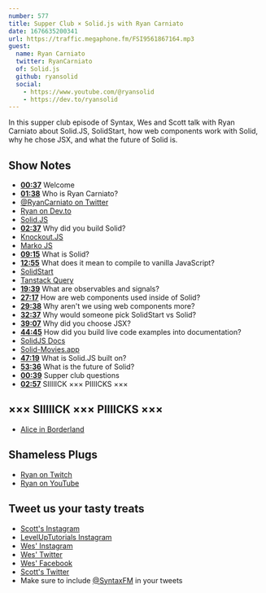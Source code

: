 ```yaml
---
number: 577
title: Supper Club × Solid.js with Ryan Carniato
date: 1676635200341
url: https://traffic.megaphone.fm/FSI9561867164.mp3
guest:
  name: Ryan Carniato
  twitter: RyanCarniato
  of: Solid.js
  github: ryansolid
  social:
    - https://www.youtube.com/@ryansolid
    - https://dev.to/ryansolid
---
```


In this supper club episode of Syntax, Wes and Scott talk with Ryan Carniato about Solid.JS, SolidStart, how web components work with Solid, why he chose JSX, and what the future of Solid is.

## Show Notes

- **[00:37](#t=00:37)** Welcome
- **[01:38](#t=01:38)** Who is Ryan Carniato?
- [@RyanCarniato on Twitter](https://twitter.com/RyanCarniato)
- [Ryan on Dev.to](https://dev.to/ryansolid)
- [Solid.JS](https://www.solidjs.com)
- **[02:37](#t=02:37)** Why did you build Solid?
- [Knockout.JS](https://knockoutjs.com)
- [Marko JS](https://markojs.com)
- **[09:15](#t=09:15)** What is Solid?
- **[12:55](#t=12:55)** What does it mean to compile to vanilla JavaScript?
- [SolidStart](https://start.solidjs.com)
- [Tanstack Query](https://tanstack.com/query/latest)
- **[19:39](#t=19:39)** What are observables and signals?
- **[27:17](#t=27:17)** How are web components used inside of Solid?
- **[29:38](#t=29:38)** Why aren't we using web components more?
- **[32:37](#t=32:37)** Why would someone pick SolidStart vs Solid?
- **[39:07](#t=39:07)** Why did you choose JSX?
- **[44:45](#t=44:45)** How did you build live code examples into documentation?
- [SolidJS Docs](https://docs.solidjs.com)
- [Solid-Movies.app](https://solid-movies.app)
- **[47:19](#t=47:19)** What is Solid.JS built on?
- **[53:36](#t=53:36)** What is the future of Solid?
- **[00:39](#t=00:39)** Supper club questions
- **[02:57](#t=02:57)** SIIIIICK ××× PIIIICKS ×××

## ××× SIIIIICK ××× PIIIICKS ×××

- [Alice in Borderland](https://www.netflix.com/ca/title/80200575)

## Shameless Plugs

- [Ryan on Twitch](https://www.twitch.tv/ryansolid)
- [Ryan on YouTube](https://www.youtube.com/@ryansolid)

## Tweet us your tasty treats

- [Scott's Instagram](https://www.instagram.com/stolinski/)
- [LevelUpTutorials Instagram](https://www.instagram.com/LevelUpTutorials/)
- [Wes' Instagram](https://www.instagram.com/wesbos/)
- [Wes' Twitter](https://twitter.com/wesbos)
- [Wes' Facebook](https://www.facebook.com/wesbos.developer)
- [Scott's Twitter](https://twitter.com/stolinski)
- Make sure to include [@SyntaxFM](https://twitter.com/SyntaxFM) in your tweets
